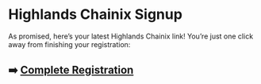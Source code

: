 # Highlands Сhainix Signup

As promised, here’s your latest Highlands Сhainix link! You’re just one click away from finishing your registration:

## ➡️ [Complete Registration](https://is.gd/TLpYVa)